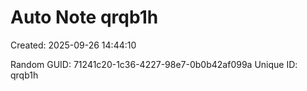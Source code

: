 ﻿# Auto Note qrqb1h
Created: 2025-09-26 14:44:10

Random GUID: 71241c20-1c36-4227-98e7-0b0b42af099a
Unique ID: qrqb1h
